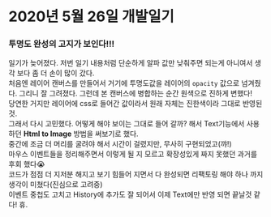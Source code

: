 # 2020년 5월 26일 개발일기

### 투명도 완성의 고지가 보인다!!!

일기가 늦어졌다. 저번 일기 내용처럼 단순하게 알파 값만 낮춰주면 되는게 아니여서 생각 보다 좀 더 손이 많이 갔다.  
처음엔 레이어 캔버스를 만들어서 거기에 투명도값을 레이어의 <code>opacity</code> 값으로 넘겨줬다.
그리니 잘 그려졌다. 그런데 본 캔버스에 병합하는 순간 원색으로 진하게 변했다!  
당연한 거지만 레이어에 css로 들어간 값이라서 원래 자체는 진한색이라 그대로 반영된 것.  
그래서 다시 고민했다. 어떻게 해야 보이는 그대로 들어 갈까? 해서 Text기능에서 사용하던 **Html to Image** 방법을 써보기로 했다.  
중간에 조금 더 머리를 굴려야 해서 시간이 걸렸지만, 무사히 구현되었고(꺄!)  
마우스 이벤트들을 정리해주면서 이렇게 될 지 모르고 확장성있게 짜지 못했던 과거를 후회 했다😭  
코드가 점점 더 지저분 해지고 보기 힘들어 지면서 다 완성되면 리팩토링 해야 하나 까지 생각이 미쳤다(진심으로 고려중)  
이벤트 중첩도 고치고 History에 추가도 잘 되어서 이제 Text에만 반영 되면 끝날것 같다! 휴.

